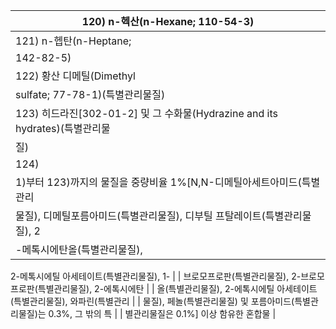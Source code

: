 | 120) n-헥산(n-Hexane; 110-54-3) |
| --- |
| 121) n-헵탄(n-Heptane;
142-82-5) |
| 122) 황산 디메틸(Dimethyl
sulfate; 77-78-1)(특별관리물질) |
| 123) 히드라진[302-01-2] 및 그 수화물(Hydrazine and its hydrates)(특별관리물 |
| 질) |
| 124)
1)부터 123)까지의 물질을 중량비율 1%[N,N-디메틸아세트아미드(특별관리 |
| 물질), 디메틸포름아미드(특별관리물질), 디부틸 프탈레이트(특별관리물질), 2 |
| -메톡시에탄올(특별관리물질),
2-메톡시에틸 아세테이트(특별관리물질),
1- |
| 브로모프로판(특별관리물질), 2-브로모프로판(특별관리물질), 2-에톡시에탄 |
| 올(특별관리물질), 2-에톡시에틸 아세테이트(특별관리물질), 와파린(특별관리 |
| 물질), 페놀(특별관리물질) 및 포름아미드(특별관리물질)는 0.3%, 그 밖의 특 |
| 별관리물질은 0.1%] 이상 함유한 혼합물 |